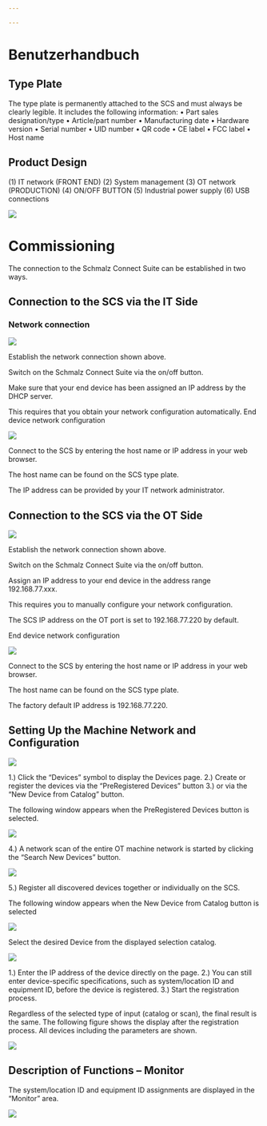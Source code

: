 ```yaml
---

---
```

# Benutzerhandbuch

## Type Plate

The type plate is permanently attached to the SCS and must always be clearly legible.
It includes the following information:
• Part sales designation/type
• Article/part number
• Manufacturing date
• Hardware version
• Serial number
• UID number
• QR code
• CE label
• FCC label
• Host name

## Product Design

(1) IT network (FRONT END)
(2) System management
(3) OT network (PRODUCTION)
(4) ON/OFF BUTTON
(5) Industrial power supply
(6) USB connections

![](/aufbau-scs.png)

# Commissioning 

The connection to the Schmalz Connect Suite can be established in two ways.

## Connection to the SCS via the IT Side

### Network connection

![](/Bild2.png)

Establish the network connection shown above.

Switch on the Schmalz Connect Suite via the on/off button.

Make sure that your end device has been assigned an IP address by the DHCP server.

This requires that you obtain your network configuration automatically.
End device network configuration

![](/Bild3.png)

Connect to the SCS by entering the host name or IP address in your web browser.

The host name can be found on the SCS type plate.

The IP address can be provided by your IT network administrator.

## Connection to the SCS via the OT Side

![](/Bild4.png)

Establish the network connection shown above.

Switch on the Schmalz Connect Suite via the on/off button.

Assign an IP address to your end device in the address range 192.168.77.xxx.

This requires you to manually configure your network configuration.

The SCS IP address on the OT port is set to 192.168.77.220 by default.

End device network configuration

![](/Bild5.png)

Connect to the SCS by entering the host name or IP address in your web browser.

The host name can be found on the SCS type plate.

The factory default IP address is 192.168.77.220.

## Setting Up the Machine Network and Configuration

![](/bild1-1.png)

1.) Click the “Devices” symbol to display the Devices page.
2.) Create or register the devices via the “PreRegistered Devices” button
3.) or via the “New Device from Catalog” button.

The following window appears when the PreRegistered Devices button is selected.

![](/bild2-1.png)

4.) A network scan of the entire OT machine network is started by clicking the “Search New Devices” button.

![](/bild3-1.png)

5.) Register all discovered devices together or individually on the SCS.

The following window appears when the New Device from Catalog button is selected

![](/bild6.png)

Select the desired Device from the displayed selection catalog.

![](/bild7.png)

1.) Enter the IP address of the device directly on the page.
2.) You can still enter device-specific specifications, such as system/location ID and equipment ID, before the device is registered.
3.) Start the registration process.

Regardless of the selected type of input (catalog or scan), the final result is the same. The following figure shows the display after the registration process. All devices including the parameters are shown.

![](/bild4-1.png)

## Description of Functions – Monitor

The system/location ID and equipment ID assignments are displayed in the “Monitor” area.

![](/bild5-1.png)